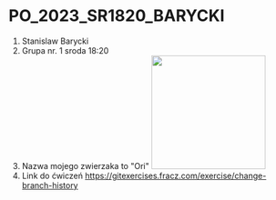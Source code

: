 # PO_2023_SR1820_BARYCKI
1.  Stanislaw Barycki
2.  Grupa nr. 1 sroda 18:20
3.  Nazwa mojego zwierzaka to "Ori" <img src="https://static.wikia.nocookie.net/oriandtheblindforest/images/d/da/InventoryDashIcon.png/revision/latest?cb=20171107165115" width="200" height="200"/>
4.  Link do ćwiczeń https://gitexercises.fracz.com/exercise/change-branch-history
